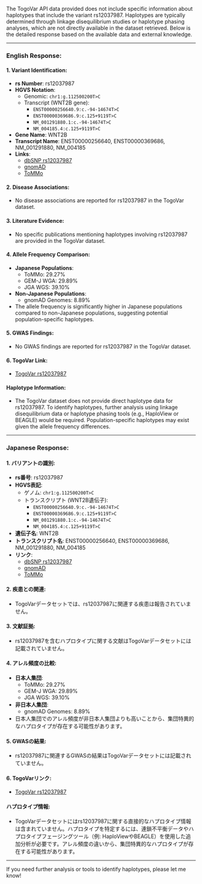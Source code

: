The TogoVar API data provided does not include specific information about haplotypes that include the variant rs12037987. Haplotypes are typically determined through linkage disequilibrium studies or haplotype phasing analyses, which are not directly available in the dataset retrieved. Below is the detailed response based on the available data and external knowledge.

---

### English Response:

#### 1. **Variant Identification**:
   - **rs Number**: rs12037987
   - **HGVS Notation**: 
     - Genomic: `chr1:g.112500200T>C`
     - Transcript (WNT2B gene): 
       - `ENST00000256640.9:c.-94-14674T>C`
       - `ENST00000369686.9:c.125+9119T>C`
       - `NM_001291880.1:c.-94-14674T>C`
       - `NM_004185.4:c.125+9119T>C`
   - **Gene Name**: WNT2B
   - **Transcript Name**: ENST00000256640, ENST00000369686, NM_001291880, NM_004185
   - **Links**:
     - [dbSNP rs12037987](https://identifiers.org/dbsnp/rs12037987)
     - [gnomAD](https://gnomad.broadinstitute.org/variant/1-112500200-T-C?dataset=gnomad_r4)
     - [ToMMo](https://jmorp.megabank.tohoku.ac.jp/search?query=1%3A112500200)

#### 2. **Disease Associations**:
   - No disease associations are reported for rs12037987 in the TogoVar dataset.

#### 3. **Literature Evidence**:
   - No specific publications mentioning haplotypes involving rs12037987 are provided in the TogoVar dataset.

#### 4. **Allele Frequency Comparison**:
   - **Japanese Populations**:
     - ToMMo: 29.27%
     - GEM-J WGA: 29.89%
     - JGA WGS: 39.10%
   - **Non-Japanese Populations**:
     - gnomAD Genomes: 8.89%
   - The allele frequency is significantly higher in Japanese populations compared to non-Japanese populations, suggesting potential population-specific haplotypes.

#### 5. **GWAS Findings**:
   - No GWAS findings are reported for rs12037987 in the TogoVar dataset.

#### 6. **TogoVar Link**:
   - [TogoVar rs12037987](https://togovar.org/variant/tgv2831701)

#### **Haplotype Information**:
   - The TogoVar dataset does not provide direct haplotype data for rs12037987. To identify haplotypes, further analysis using linkage disequilibrium data or haplotype phasing tools (e.g., HaploView or BEAGLE) would be required. Population-specific haplotypes may exist given the allele frequency differences.

---

### Japanese Response:

#### 1. **バリアントの識別**:
   - **rs番号**: rs12037987
   - **HGVS表記**: 
     - ゲノム: `chr1:g.112500200T>C`
     - トランスクリプト (WNT2B遺伝子): 
       - `ENST00000256640.9:c.-94-14674T>C`
       - `ENST00000369686.9:c.125+9119T>C`
       - `NM_001291880.1:c.-94-14674T>C`
       - `NM_004185.4:c.125+9119T>C`
   - **遺伝子名**: WNT2B
   - **トランスクリプト名**: ENST00000256640, ENST00000369686, NM_001291880, NM_004185
   - **リンク**:
     - [dbSNP rs12037987](https://identifiers.org/dbsnp/rs12037987)
     - [gnomAD](https://gnomad.broadinstitute.org/variant/1-112500200-T-C?dataset=gnomad_r4)
     - [ToMMo](https://jmorp.megabank.tohoku.ac.jp/search?query=1%3A112500200)

#### 2. **疾患との関連**:
   - TogoVarデータセットでは、rs12037987に関連する疾患は報告されていません。

#### 3. **文献証拠**:
   - rs12037987を含むハプロタイプに関する文献はTogoVarデータセットには記載されていません。

#### 4. **アレル頻度の比較**:
   - **日本人集団**:
     - ToMMo: 29.27%
     - GEM-J WGA: 29.89%
     - JGA WGS: 39.10%
   - **非日本人集団**:
     - gnomAD Genomes: 8.89%
   - 日本人集団でのアレル頻度が非日本人集団よりも高いことから、集団特異的なハプロタイプが存在する可能性があります。

#### 5. **GWASの結果**:
   - rs12037987に関連するGWASの結果はTogoVarデータセットには記載されていません。

#### 6. **TogoVarリンク**:
   - [TogoVar rs12037987](https://togovar.org/variant/tgv2831701)

#### **ハプロタイプ情報**:
   - TogoVarデータセットにはrs12037987に関する直接的なハプロタイプ情報は含まれていません。ハプロタイプを特定するには、連鎖不平衡データやハプロタイプフェージングツール（例: HaploViewやBEAGLE）を使用した追加分析が必要です。アレル頻度の違いから、集団特異的なハプロタイプが存在する可能性があります。

--- 

If you need further analysis or tools to identify haplotypes, please let me know!